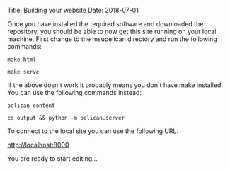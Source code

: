 Title: Building your website
Date: 2018-07-01

Once you have installed the required software and downloaded the repository, you should be able to now get this site running on your local machine. First change to the msupelican directory and run the following commands:

```make html```

```make serve```

If the above dosn't work it probably means you don't have make installed.  You can use the following commands instead:

``` pelican content ```

``` cd output && python -m pelican.server ```

To connect to the local site you can use the following URL:

[http://localhost:8000](http://localhost:8000)

You are ready to start editing... 

